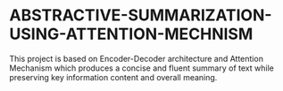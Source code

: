 # ABSTRACTIVE-SUMMARIZATION-USING-ATTENTION-MECHNISM
 This project is based on Encoder-Decoder architecture and Attention Mechanism which produces a concise and fluent summary of text while preserving key information content and overall meaning.
